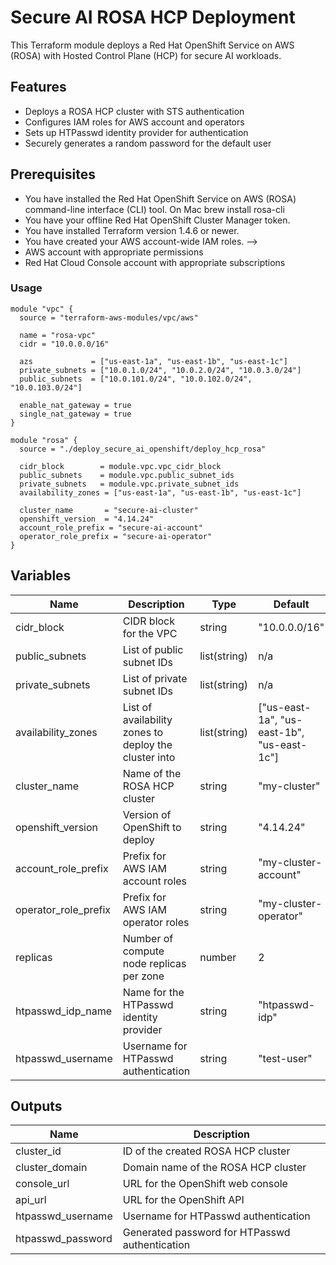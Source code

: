 # Secure AI ROSA HCP Deployment

This Terraform module deploys a Red Hat OpenShift Service on AWS (ROSA) with Hosted Control Plane (HCP) for secure AI workloads.

## Features

- Deploys a ROSA HCP cluster with STS authentication
- Configures IAM roles for AWS account and operators
- Sets up HTPasswd identity provider for authentication
- Securely generates a random password for the default user

## Prerequisites

- You have installed the Red Hat OpenShift Service on AWS (ROSA) command-line interface (CLI) tool.
On Mac brew install rosa-cli
- You have your offline Red Hat OpenShift Cluster Manager token.
- You have installed Terraform version 1.4.6 or newer.
- You have created your AWS account-wide IAM roles. -->
- AWS account with appropriate permissions
- Red Hat Cloud Console account with appropriate subscriptions

### Usage

```hcl
module "vpc" {
  source = "terraform-aws-modules/vpc/aws"
  
  name = "rosa-vpc"
  cidr = "10.0.0.0/16"
  
  azs             = ["us-east-1a", "us-east-1b", "us-east-1c"]
  private_subnets = ["10.0.1.0/24", "10.0.2.0/24", "10.0.3.0/24"]
  public_subnets  = ["10.0.101.0/24", "10.0.102.0/24", "10.0.103.0/24"]
  
  enable_nat_gateway = true
  single_nat_gateway = true
}

module "rosa" {
  source = "./deploy_secure_ai_openshift/deploy_hcp_rosa"
  
  cidr_block        = module.vpc.vpc_cidr_block
  public_subnets    = module.vpc.public_subnet_ids
  private_subnets   = module.vpc.private_subnet_ids
  availability_zones = ["us-east-1a", "us-east-1b", "us-east-1c"]
  
  cluster_name       = "secure-ai-cluster"
  openshift_version  = "4.14.24"
  account_role_prefix = "secure-ai-account"
  operator_role_prefix = "secure-ai-operator"
}
```

## Variables

| Name | Description | Type | Default |
|------|-------------|------|---------|
| cidr_block | CIDR block for the VPC | string | "10.0.0.0/16" |
| public_subnets | List of public subnet IDs | list(string) | n/a |
| private_subnets | List of private subnet IDs | list(string) | n/a |
| availability_zones | List of availability zones to deploy the cluster into | list(string) | ["us-east-1a", "us-east-1b", "us-east-1c"] |
| cluster_name | Name of the ROSA HCP cluster | string | "my-cluster" |
| openshift_version | Version of OpenShift to deploy | string | "4.14.24" |
| account_role_prefix | Prefix for AWS IAM account roles | string | "my-cluster-account" |
| operator_role_prefix | Prefix for AWS IAM operator roles | string | "my-cluster-operator" |
| replicas | Number of compute node replicas per zone | number | 2 |
| htpasswd_idp_name | Name for the HTPasswd identity provider | string | "htpasswd-idp" |
| htpasswd_username | Username for HTPasswd authentication | string | "test-user" |

## Outputs

| Name | Description |
|------|-------------|
| cluster_id | ID of the created ROSA HCP cluster |
| cluster_domain | Domain name of the ROSA HCP cluster |
| console_url | URL for the OpenShift web console |
| api_url | URL for the OpenShift API |
| htpasswd_username | Username for HTPasswd authentication |
| htpasswd_password | Generated password for HTPasswd authentication | 
